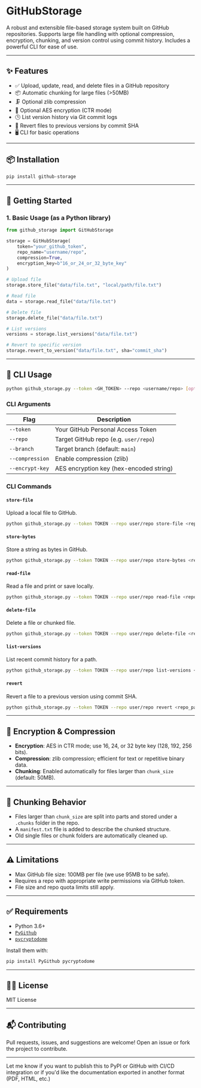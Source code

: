 
# GitHubStorage

A robust and extensible file-based storage system built on GitHub repositories. Supports large file handling with optional compression, encryption, chunking, and version control using commit history. Includes a powerful CLI for ease of use.

---

## ✨ Features

- ✅ Upload, update, read, and delete files in a GitHub repository
- 📦 Automatic chunking for large files (>50MB)
- 🗜️ Optional zlib compression
- 🔐 Optional AES encryption (CTR mode)
- 🕒 List version history via Git commit logs
- 🔄 Revert files to previous versions by commit SHA
- 🖥️ CLI for basic operations

---

## 📦 Installation

```bash
pip install github-storage
```

---

## 🚀 Getting Started

### 1. **Basic Usage (as a Python library)**

```python
from github_storage import GitHubStorage

storage = GitHubStorage(
    token="your_github_token",
    repo_name="username/repo",
    compression=True,
    encryption_key=b"16_or_24_or_32_byte_key"
)

# Upload file
storage.store_file("data/file.txt", "local/path/file.txt")

# Read file
data = storage.read_file("data/file.txt")

# Delete file
storage.delete_file("data/file.txt")

# List versions
versions = storage.list_versions("data/file.txt")

# Revert to specific version
storage.revert_to_version("data/file.txt", sha="commit_sha")
```

---

## 🧪 CLI Usage

```bash
python github_storage.py --token <GH_TOKEN> --repo <username/repo> [options] <command>
```

### CLI Arguments

| Flag                | Description                                         |
|---------------------|-----------------------------------------------------|
| `--token`           | Your GitHub Personal Access Token                  |
| `--repo`            | Target GitHub repo (e.g. `user/repo`)              |
| `--branch`          | Target branch (default: `main`)                    |
| `--compression`     | Enable compression (zlib)                          |
| `--encrypt-key`     | AES encryption key (hex-encoded string)           |

### CLI Commands

#### `store-file`

Upload a local file to GitHub.

```bash
python github_storage.py --token TOKEN --repo user/repo store-file <repo_path> <local_file_path> [--msg "commit message"]
```

#### `store-bytes`

Store a string as bytes in GitHub.

```bash
python github_storage.py --token TOKEN --repo user/repo store-bytes <repo_path> <content_string>
```

#### `read-file`

Read a file and print or save locally.

```bash
python github_storage.py --token TOKEN --repo user/repo read-file <repo_path> [--save-to local_path]
```

#### `delete-file`

Delete a file or chunked file.

```bash
python github_storage.py --token TOKEN --repo user/repo delete-file <repo_path>
```

#### `list-versions`

List recent commit history for a path.

```bash
python github_storage.py --token TOKEN --repo user/repo list-versions <repo_path> [--limit 5]
```

#### `revert`

Revert a file to a previous version using commit SHA.

```bash
python github_storage.py --token TOKEN --repo user/repo revert <repo_path> <commit_sha>
```

---

## 🔐 Encryption & Compression

- **Encryption**: AES in CTR mode; use 16, 24, or 32 byte key (128, 192, 256 bits).
- **Compression**: zlib compression; efficient for text or repetitive binary data.
- **Chunking**: Enabled automatically for files larger than `chunk_size` (default: 50MB).

---

## 📁 Chunking Behavior

- Files larger than `chunk_size` are split into parts and stored under a `.chunks` folder in the repo.
- A `manifest.txt` file is added to describe the chunked structure.
- Old single files or chunk folders are automatically cleaned up.

---

## ⚠️ Limitations

- Max GitHub file size: 100MB per file (we use 95MB to be safe).
- Requires a repo with appropriate write permissions via GitHub token.
- File size and repo quota limits still apply.

---

## ✅ Requirements

- Python 3.6+
- [`PyGithub`](https://pypi.org/project/PyGithub/)
- [`pycryptodome`](https://pypi.org/project/pycryptodome/)

Install them with:

```bash
pip install PyGithub pycryptodome
```

---

## 🧑‍💻 License

MIT License

---

## 📬 Contributing

Pull requests, issues, and suggestions are welcome! Open an issue or fork the project to contribute.

---

Let me know if you want to publish this to PyPI or GitHub with CI/CD integration or if you'd like the documentation exported in another format (PDF, HTML, etc.)